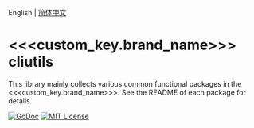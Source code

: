 English | [简体中文](README_cn.md)

# <<<custom_key.brand_name>>> cliutils

This library mainly collects various common functional packages in the <<<custom_key.brand_name>>>. See the README of each package for details.

[![GoDoc](https://godoc.org/github.com/GuanceCloud/cliutils?status.svg)](https://godoc.org/github.com/GuanceCloud/cliutils)
[![MIT License](https://img.shields.io/badge/license-MIT-green?style=plastic)](LICENSE)

